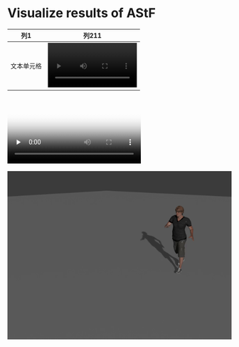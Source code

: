 # Visualize results of AStF


| 列1 | 列211                                             |
|-----|--------------------------------------------------|
| 文本单元格 | <video src="1.mp4" width="200" controls></video> |

<!-- mp4格式 -->
<video id="video" controls="" preload="none" poster="封面">
      <source id="mp4" src="1.gif" type="video/mp4">
</video>

![自定义动图标题](2.gif)

